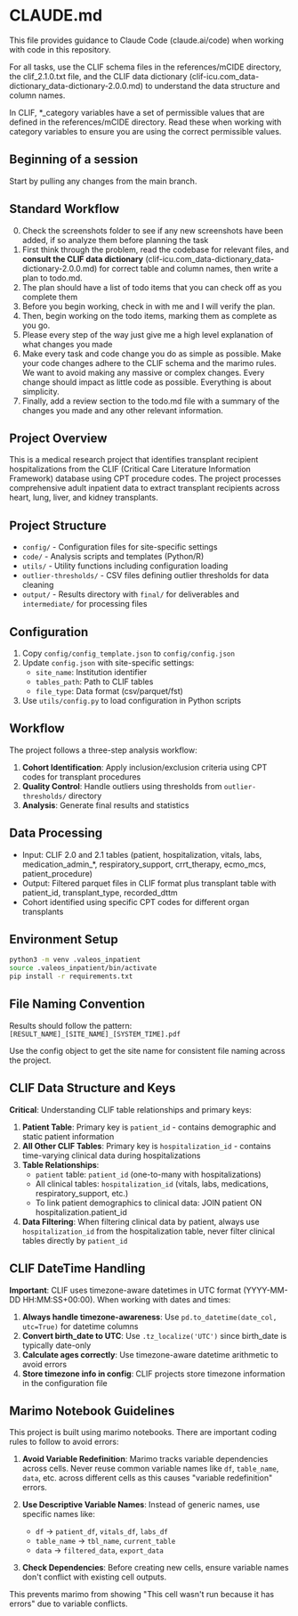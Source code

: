 # CLAUDE.md

This file provides guidance to Claude Code (claude.ai/code) when working with code in this repository.

For all tasks, use the CLIF schema files in the references/mCIDE directory, the clif_2.1.0.txt file, and the CLIF data dictionary (clif-icu.com_data-dictionary_data-dictionary-2.0.0.md) to understand the data structure and column names.

In CLIF, *_category variables have a set of permissible values that are defined in the references/mCIDE directory. Read these when working with category variables to ensure you are using the correct permissible values.

## Beginning of a session

Start by pulling any changes from the main branch.


## Standard Workflow
0. Check the screenshots folder to see if any new screenshots have been added, if so analyze them before planning the task
1. First think through the problem, read the codebase for relevant files, and **consult the CLIF data dictionary** (clif-icu.com_data-dictionary_data-dictionary-2.0.0.md) for correct table and column names, then write a plan to todo.md.
2. The plan should have a list of todo items that you can check off as you complete them
3. Before you begin working, check in with me and I will verify the plan.
4. Then, begin working on the todo items, marking them as complete as you go.
5. Please every step of the way just give me a high level explanation of what changes you made
6. Make every task and code change you do as simple as possible. Make your code changes adhere to the CLIF schema and the marimo rules. We want to avoid making any massive or complex changes. Every change should impact as little code as possible. Everything is about simplicity.
7. Finally, add a review section to the todo.md file with a summary of the changes you made and any other relevant information.



## Project Overview

This is a medical research project that identifies transplant recipient hospitalizations from the CLIF (Critical Care Literature Information Framework) database using CPT procedure codes. The project processes comprehensive adult inpatient data to extract transplant recipients across heart, lung, liver, and kidney transplants.

## Project Structure

- `config/` - Configuration files for site-specific settings
- `code/` - Analysis scripts and templates (Python/R)
- `utils/` - Utility functions including configuration loading
- `outlier-thresholds/` - CSV files defining outlier thresholds for data cleaning
- `output/` - Results directory with `final/` for deliverables and `intermediate/` for processing files

## Configuration

1. Copy `config/config_template.json` to `config/config.json`
2. Update `config.json` with site-specific settings:
   - `site_name`: Institution identifier
   - `tables_path`: Path to CLIF tables
   - `file_type`: Data format (csv/parquet/fst)
3. Use `utils/config.py` to load configuration in Python scripts

## Workflow

The project follows a three-step analysis workflow:

1. **Cohort Identification**: Apply inclusion/exclusion criteria using CPT codes for transplant procedures
2. **Quality Control**: Handle outliers using thresholds from `outlier-thresholds/` directory
3. **Analysis**: Generate final results and statistics

## Data Processing

- Input: CLIF 2.0 and 2.1 tables (patient, hospitalization, vitals, labs, medication_admin_*, respiratory_support, crrt_therapy, ecmo_mcs, patient_procedure)
- Output: Filtered parquet files in CLIF format plus transplant table with patient_id, transplant_type, recorded_dttm
- Cohort identified using specific CPT codes for different organ transplants

## Environment Setup

```bash
python3 -m venv .valeos_inpatient
source .valeos_inpatient/bin/activate
pip install -r requirements.txt
```

## File Naming Convention

Results should follow the pattern: `[RESULT_NAME]_[SITE_NAME]_[SYSTEM_TIME].pdf`

Use the config object to get the site name for consistent file naming across the project.

## CLIF Data Structure and Keys

**Critical**: Understanding CLIF table relationships and primary keys:

1. **Patient Table**: Primary key is `patient_id` - contains demographic and static patient information
2. **All Other CLIF Tables**: Primary key is `hospitalization_id` - contains time-varying clinical data during hospitalizations
3. **Table Relationships**: 
   - `patient` table: `patient_id` (one-to-many with hospitalizations)
   - All clinical tables: `hospitalization_id` (vitals, labs, medications, respiratory_support, etc.)
   - To link patient demographics to clinical data: JOIN patient ON hospitalization.patient_id
4. **Data Filtering**: When filtering clinical data by patient, always use `hospitalization_id` from the hospitalization table, never filter clinical tables directly by `patient_id`

## CLIF DateTime Handling

**Important**: CLIF uses timezone-aware datetimes in UTC format (YYYY-MM-DD HH:MM:SS+00:00). When working with dates and times:

1. **Always handle timezone-awareness**: Use `pd.to_datetime(date_col, utc=True)` for datetime columns
2. **Convert birth_date to UTC**: Use `.tz_localize('UTC')` since birth_date is typically date-only
3. **Calculate ages correctly**: Use timezone-aware datetime arithmetic to avoid errors
4. **Store timezone info in config**: CLIF projects store timezone information in the configuration file

## Marimo Notebook Guidelines

This project is built using marimo notebooks. There are important coding rules to follow to avoid errors:

1. **Avoid Variable Redefinition**: Marimo tracks variable dependencies across cells. Never reuse common variable names like `df`, `table_name`, `data`, etc. across different cells as this causes "variable redefinition" errors.

2. **Use Descriptive Variable Names**: Instead of generic names, use specific names like:
   - `df` → `patient_df`, `vitals_df`, `labs_df`
   - `table_name` → `tbl_name`, `current_table`
   - `data` → `filtered_data`, `export_data`

3. **Check Dependencies**: Before creating new cells, ensure variable names don't conflict with existing cell outputs.

This prevents marimo from showing "This cell wasn't run because it has errors" due to variable conflicts.